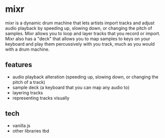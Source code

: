 # mixr

mixr is a dynamic drum machine that lets artists import tracks and adjust audio playback by speeding up, slowing down, or changing the pitch of samples. Mixr allows you to loop and layer tracks that you record or import. Mixr also has a "deck" that allows you to map samples to keys on your keyboard and play them percussively with you track, much as you would with a drum machine.

## features

- audio playback alteration (speeding up, slowing down, or changing the pitch of a track)
- sample deck (a keyboard that you can map any audio to)
- layering tracks
- representing tracks visually

## tech

- vanilla js
- other libraries tbd